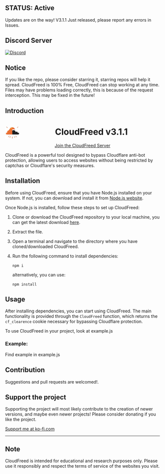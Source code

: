 ## STATUS: Active

Updates are on the way!
V3.1.1 Just released, please report any errors in Issues.

## Discord Server
[![Discord](https://img.shields.io/discord/1219437599740002445.svg?label=Discord&logo=discord&colorB=7289DA)](https://discord.gg/5ncqYYQTPN)

## Notice
If you like the repo, please consider starring it, starring repos will help it spread.
CloudFreed is 100% Free, CloudFreed can stop working at any time.
Files may have problems loading correctly, this is because of the request interception. This may be fixed in the future!

## Introduction
<div style="text-align:center;">
  <img src="html/CloudFreed.png" alt="CloudFreed Logo" width="48" style="float:left; margin-right:10px;">
  <h1>CloudFreed v3.1.1</h1>

  [Join the CloudFreed Server](https://discord.gg/8F852cXVbX)
</div>

CloudFreed is a powerful tool designed to bypass Cloudflare anti-bot protection, allowing users to access websites without being restricted by captchas or Cloudflare's security measures.

## Installation
Before using CloudFreed, ensure that you have Node.js installed on your system. If not, you can download and install it from [Node.js website](https://nodejs.org/).

Once Node.js is installed, follow these steps to set up CloudFreed:

1. Clone or download the CloudFreed repository to your local machine, you can get the latest download [here](https://github.com/Akmal-CloudFreed/CloudFreed-CloudFlare-bypass/archive/refs/heads/main.zip).
2. Extract the file.
3. Open a terminal and navigate to the directory where you have cloned/downloaded CloudFreed.
4. Run the following command to install dependencies:

    ```
    npm i
    ```
    alternatively, you can use:
    ```
    npm install
    ```
## Usage
After installing dependencies, you can start using CloudFreed. The main functionality is provided through the `CloudFreed` function, which returns the `cf_clearence` cookie necessary for bypassing Cloudflare protection.

To use CloudFreed in your project, look at example.js

### Example:
Find example in example.js

## Contribution

Suggestions and pull requests are welcomed!.

## Support the project

Supporting the project will most likely contribute to the creation of newer versions, and maybe even newer projects!
Please consider donating if you like the project.

[Support me at ko-fi.com](https://ko-fi.com/akmal2)

---

## Note
CloudFreed is intended for educational and research purposes only. Please use it responsibly and respect the terms of service of the websites you visit.
